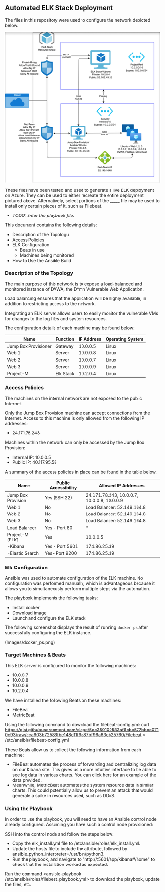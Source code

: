 ## Automated ELK Stack Deployment

The files in this repository were used to configure the network depicted below.

![TODO: Update the path with the name of your diagram](Diagrams/Project-1-Diagram.png)

These files have been tested and used to generate a live ELK deployment on Azure. They can be used to either recreate the entire deployment pictured above. Alternatively, select portions of the _____ file may be used to install only certain pieces of it, such as Filebeat.

  - _TODO: Enter the playbook file._

This document contains the following details:
- Description of the Topologu
- Access Policies
- ELK Configuration
  - Beats in use
  - Machines being monitored
- How to Use the Ansible Build


### Description of the Topology

The main purpose of this network is to expose a load-balanced and monitored instance of DVWA, the D*mn Vulnerable Web Application.

Load balancing ensures that the application will be highly available, in addition to restricting access to the network.

Integrating an ELK server allows users to easily monitor the vulnerable VMs for changes to the log files and system resources.

The configuration details of each machine may be found below:

| Name                 | Function  | IP Address | Operating System |
|----------------------|-----------|------------|------------------|
| Jump Box Provisioner | Gateway   | 10.0.0.5   | Linux            |
| Web 1                | Server    | 10.0.0.8   | Linux            |
| Web 2                | Server    | 10.0.0.7   | Linux            |
| Web 3                | Server    | 10.0.0.9   | Linux            |
| Project-M            | Elk Stack | 10.2.0.4   | Linux            |

### Access Policies

The machines on the internal network are not exposed to the public Internet. 

Only the Jump Box Provision machine can accept connections from the Internet. Access to this machine is only allowed from the following IP addresses:
- 24.171.78.243

Machines within the network can only be accessed by the Jump Box Provision:
- Internal IP: 10.0.0.5
- Public IP: 40.117.95.58

A summary of the access policies in place can be found in the table below.

| Name               | Public Accessibility | Allowed IP Addresses                        |
|--------------------|----------------------|---------------------------------------------|
| Jump Box Provision |     Yes (SSH 22)     | 24.171.78.243, 10.0.0.7, 10.0.0.8, 10.0.0.9 |
| Web 1              |          No          | Load Balancer: 52.149.164.8                 |
| Web 2              |          No          | Load Balancer: 52.149.164.8                 |
| Web 3              |          No          | Load Balancer: 52.149.164.8                 |
| Load Balancer      |     Yes - Port 80    | *                                           |
| Project-M (ELK)    |          Yes         | 10.0.0.5                                    |
| -Kibana            |    Yes - Port 5601   | 174.86.25.39                                |
| -Elastic Search    |    Yes- Port 9200    | 174.86.25.39                                |

### Elk Configuration

Ansible was used to automate configuration of the ELK machine. No configuration was performed manually, which is advantageous because it allows you to simultaneously perform multiple steps via the automation.

The playbook implements the following tasks:
- Install docker 
- Download image
- Launch and configure the ELK stack 

The following screenshot displays the result of running `docker ps` after successfully configuring the ELK instance.

(Images/docker_ps.png)

### Target Machines & Beats
This ELK server is configured to monitor the following machines:
- 10.0.0.7
- 10.0.0.8
- 10.0.0.9
- 10.2.0.4

We have installed the following Beats on these machines:
- FileBeat
- MetricBeat

Using the following command to download the filebeat-config.yml:
curl https://gist.githubusercontent.com/slape/5cc350109583af6cbe577bbcc0710c93/raw/eca603b72586fbe148c11f9c87bf96a63cb25760/Filebeat > /etc/ansible/filebeat-config.yml

These Beats allow us to collect the following information from each machine:
- FileBeat automates the process of forwarding and centralizing log data on our Kibana site. This gives us a more intuitive interface to be able to see log data in various charts. You can click here for an example of the data provided.
- Meanwhile, MetricBeat automates the system resource data in similar charts. This could potentially allow us to prevent an attack that would generate a spike in resources used, such as DDoS.

### Using the Playbook
In order to use the playbook, you will need to have an Ansible control node already configured. Assuming you have such a control node provisioned: 

SSH into the control node and follow the steps below:
- Copy the elk_install.yml file to /etc/ansible/roles/elk_install.yml.
- Update the hosts file to include the attribute, followed by <IP address> ansible_python_interpreter=/usr/bin/python3.
- Run the playbook, and navigate to "http://<you ELK ip>:5601/app/kibana#/home" to check that the installation worked as expected.

Run the command <ansible-playbook /etc/ansible/roles/filebeat_playbook.yml> to download the playbook, update the files, etc.